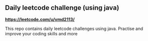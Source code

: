 ## Daily leetcode challenge (using java)
 <b> https://leetcode.com/u/vmd2113/ </b>

This repo contains daily leetcode challenges using java. Practise and improve your coding skills and more






